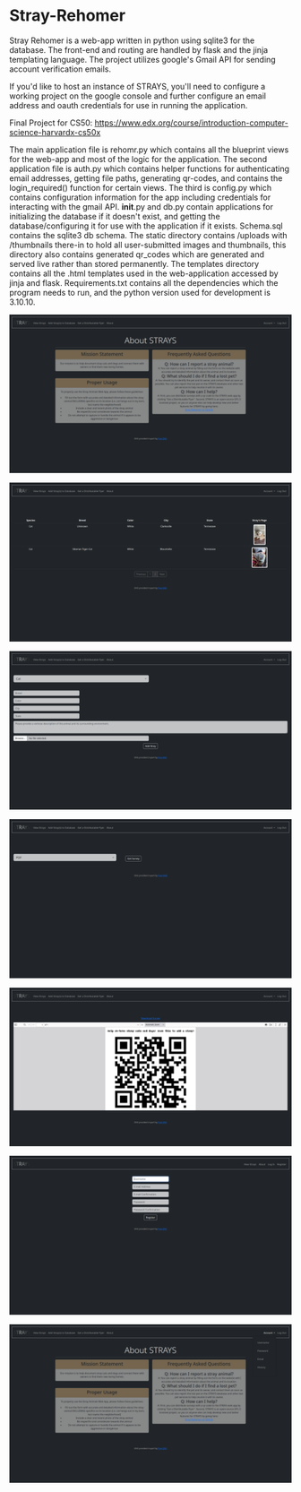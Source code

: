 # Stray-Rehomer
Stray Rehomer is a web-app written in python using sqlite3 for the database. The front-end and routing are handled by flask and the jinja templating language. The project utilizes google's Gmail API for sending account verification emails. 

If you'd like to host an instance of STRAYS, you'll need to configure a working project on the google console and further configure an email address and oauth credentials for use in running the application.

Final Project for CS50: https://www.edx.org/course/introduction-computer-science-harvardx-cs50x

The main application file is rehomr.py which contains all the blueprint views for the web-app and most of the logic for the application. The second application file is auth.py which contains helper functions for authenticating email addresses, getting file paths, generating qr-codes, and contains the login_required() function for certain views. The third is config.py which contains configuration information for the app including credentials for interacting with the gmail API. __init__.py and db.py contain applications for initializing the database if it doesn't exist, and getting the database/configuring it for use with the application if it exists. Schema.sql contains the sqlite3 db schema. The static directory contains /uploads with /thumbnails there-in to hold all user-submitted images and thumbnails, this directory also contains generated qr_codes which are generated and served live rather than stored permanently.
The templates directory contains all the .html templates used in the web-application accessed by jinja and flask. Requirements.txt contains all the dependencies which the program needs to run, and the python version used for development is 3.10.10.

![about](./tests/screenshots/about.png)

![Main View Strays Page](./tests/screenshots/View_Strays.png)

![Add Strays](./tests/screenshots/Add_Strays.png)

![Survey one](./tests/screenshots/survey1.png)

![Survey two](./tests/screenshots/survey2.png)

![Registration](./tests/screenshots/registration.png)

![Account Drop-down](./tests/screenshots/Account_dropdown.png)
